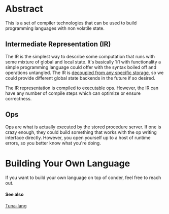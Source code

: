 
# Abstract

This is a set of compiler technologies that can be used to build programming languages with non volatile state. 

## Intermediate Representation (IR)

The IR is the simplest way to describe some computation that runs with some mixture of global and local state. It's basically 1:1 with functionality a simple programming language could offer with the syntax boiled off and operations untangled. The IR is [decoupled from any specific storage](conder_core/src/main/abstract/IR.ts), so we could provide different global state backends in the future if so desired.

The IR representation is compiled to executable ops. However, the IR can have any number of compile steps which can optimize or ensure correctness.

## Ops

Ops are what is actually executed by the stored procedure server. If one is crazy enough, they could build something that works with the op writing interface directly. However, you open yourself up to a host of runtime errors, so you better know what you're doing.

# Building Your Own Language 

If you want to build your own language on top of conder, feel free to reach out.

#### See also

[Tuna-lang](https://github.com/Conder-Systems/tuna-lang)
